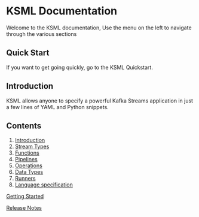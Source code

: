 # KSML Documentation

Welcome to the KSML documentation, Use the menu on the left to navigate through the various sections

## Quick Start
If you want to get going quickly, go to the KSML Quickstart.

## Introduction
KSML allows anyone to specify a powerful Kafka Streams application in just a few lines of YAML and Python snippets.


## Contents

1. [Introduction](introduction.md)
1. [Stream Types](streams.md)
1. [Functions](functions.md)
1. [Pipelines](pipelines.md)
1. [Operations](operations.md)
1. [Data Types](types.md)
1. [Runners](runners.md)
1. [Language specification](ksml-language-spec)

[Getting Started](quick-start)

[Release Notes](release-notes.md)
